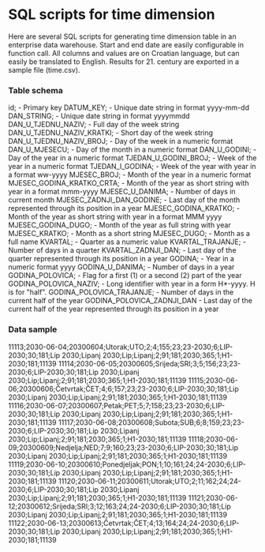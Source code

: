 SQL scripts for time dimension
===================================================

Here are several SQL scripts for generating time dimension table in an enterprise data warehouse.
Start and end date are easily configurable in function call.
All columns and values are on Croatian language, but can easily be translated to English. 
Results for 21. century are exported in a sample file (time.csv).


### Table schema

id;								- Primary key
DATUM_KEY;						- Unique date string in format yyyy-mm-dd
DAN_STRING;						- Unique date string in format yyyymmdd
DAN_U_TJEDNU_NAZIV;				- Full day of the week string
DAN_U_TJEDNU_NAZIV_KRATKI;		- Short day of the week string
DAN_U_TJEDNU_NAZIV_BROJ;		- Day of the week in a numeric format
DAN_U_MJESECU;					- Day of the month in a numeric format
DAN_U_GODINI;					- Day of the year in a numeric format
TJEDAN_U_GODINI_BROJ;			- Week of the year in a numeric format
TJEDAN_I_GODINA;				- Week of the year with year in a format ww-yyyy
MJESEC_BROJ;					- Month of the year in a numeric format
MJESEC_GODINA_KRATKO_CRTA;		- Month of the year as short string with year in a format mmm-yyyy 
MJESEC_U_DANIMA;				- Number of days in current month
MJESEC_ZADNJI_DAN_GODINE;		- Last day of the month represented through its position in a year
MJESEC_GODINA_KRATKO;			- Month of the year as short string with year in a format MMM yyyy
MJESEC_GODINA_DUGO;				- Month of the year as full string with year
MJESEC_KRATKO;					- Month as a short string
MJESEC_DUGO;					- Month as a full name
KVARTAL;						- Quarter as a numeric value
KVARTAL_TRAJANJE;				- Number of days in a quarter
KVARTAL_ZADNJI_DAN;				- Last day of the quarter represented through its position in a year
GODINA;							- Year in a numeric format yyyy
GODINA_U_DANIMA;				- Number of days in a year
GODINA_POLOVICA;				- Flag for a first (1) or a second (2) part of the year
GODINA_POLOVICA_NAZIV;			- Long identifier with year in a form H*-yyyy. H is for "half".
GODINA_POLOVICA_TRAJANJE;		- Number of days in the current half of the year
GODINA_POLOVICA_ZADNJI_DAN		- Last day of the current half of the year represented through its position in a year




### Data sample

11113;2030-06-04;20300604;Utorak;UTO;2;4;155;23;23-2030;6;LIP-2030;30;181;Lip 2030;Lipanj 2030;Lip;Lipanj;2;91;181;2030;365;1;H1-2030;181;11139
11114;2030-06-05;20300605;Srijeda;SRI;3;5;156;23;23-2030;6;LIP-2030;30;181;Lip 2030;Lipanj 2030;Lip;Lipanj;2;91;181;2030;365;1;H1-2030;181;11139
11115;2030-06-06;20300606;Četvrtak;ČET;4;6;157;23;23-2030;6;LIP-2030;30;181;Lip 2030;Lipanj 2030;Lip;Lipanj;2;91;181;2030;365;1;H1-2030;181;11139
11116;2030-06-07;20300607;Petak;PET;5;7;158;23;23-2030;6;LIP-2030;30;181;Lip 2030;Lipanj 2030;Lip;Lipanj;2;91;181;2030;365;1;H1-2030;181;11139
11117;2030-06-08;20300608;Subota;SUB;6;8;159;23;23-2030;6;LIP-2030;30;181;Lip 2030;Lipanj 2030;Lip;Lipanj;2;91;181;2030;365;1;H1-2030;181;11139
11118;2030-06-09;20300609;Nedjelja;NED;7;9;160;23;23-2030;6;LIP-2030;30;181;Lip 2030;Lipanj 2030;Lip;Lipanj;2;91;181;2030;365;1;H1-2030;181;11139
11119;2030-06-10;20300610;Ponedjeljak;PON;1;10;161;24;24-2030;6;LIP-2030;30;181;Lip 2030;Lipanj 2030;Lip;Lipanj;2;91;181;2030;365;1;H1-2030;181;11139
11120;2030-06-11;20300611;Utorak;UTO;2;11;162;24;24-2030;6;LIP-2030;30;181;Lip 2030;Lipanj 2030;Lip;Lipanj;2;91;181;2030;365;1;H1-2030;181;11139
11121;2030-06-12;20300612;Srijeda;SRI;3;12;163;24;24-2030;6;LIP-2030;30;181;Lip 2030;Lipanj 2030;Lip;Lipanj;2;91;181;2030;365;1;H1-2030;181;11139
11122;2030-06-13;20300613;Četvrtak;ČET;4;13;164;24;24-2030;6;LIP-2030;30;181;Lip 2030;Lipanj 2030;Lip;Lipanj;2;91;181;2030;365;1;H1-2030;181;11139










